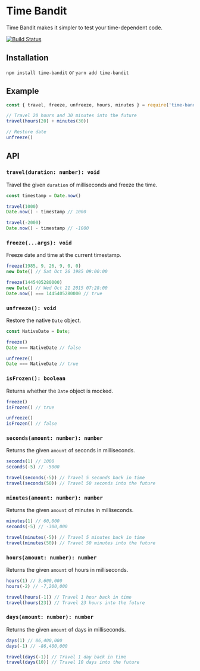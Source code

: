 Time Bandit
===========
Time Bandit makes it simpler to test your time-dependent code.

[![Build Status](https://travis-ci.org/envelope/time-bandit.svg?branch=master)](https://travis-ci.org/envelope/time-bandit)

## Installation
`npm install time-bandit` or `yarn add time-bandit`

## Example
```JavaScript
const { travel, freeze, unfreeze, hours, minutes } = require('time-bandit')

// Travel 20 hours and 30 minutes into the future
travel(hours(20) + minutes(30))

// Restore date
unfreeze()
```

## API

### `travel(duration: number): void`
Travel the given `duration` of milliseconds and freeze the time.
```JavaScript
const timestamp = Date.now()

travel(1000)
Date.now() - timestamp // 1000

travel(-2000)
Date.now() - timestamp // -1000
```

### `freeze(...args): void`
Freeze date and time at the current timestamp.
```JavaScript
freeze(1985, 9, 26, 9, 0, 0)
new Date() // Sat Oct 26 1985 09:00:00

freeze(1445405280000)
new Date() // Wed Oct 21 2015 07:28:00
Date.now() === 1445405280000 // true
```

### `unfreeze(): void`
Restore the native `Date` object.
```JavaScript
const NativeDate = Date;

freeze()
Date === NativeDate // false

unfreeze()
Date === NativeDate // true
```

### `isFrozen(): boolean`
Returns whether the `Date` object is mocked.
```JavaScript
freeze()
isFrozen() // true

unfreeze()
isFrozen() // false
```

### `seconds(amount: number): number`
Returns the given `amount` of seconds in milliseconds.
```JavaScript
seconds(1) // 1000
seconds(-5) // -5000

travel(seconds(-5)) // Travel 5 seconds back in time
travel(seconds(50)) // Travel 50 seconds into the future
```

### `minutes(amount: number): number`
Returns the given `amount` of minutes in milliseconds.
```JavaScript
minutes(1) // 60,000
seconds(-5) // -300,000

travel(minutes(-5)) // Travel 5 minutes back in time
travel(minutes(50)) // Travel 50 minutes into the future
```

### `hours(amount: number): number`
Returns the given `amount` of hours in milliseconds.
```JavaScript
hours(1) // 3,600,000
hours(-2) // -7,200,000

travel(hours(-1)) // Travel 1 hour back in time
travel(hours(23)) // Travel 23 hours into the future
```

### `days(amount: number): number`
Returns the given `amount` of days in milliseconds.
```JavaScript
days(1) // 86,400,000
days(-1) // -86,400,000

travel(days(-1)) // Travel 1 day back in time
travel(days(10)) // Travel 10 days into the future
```

